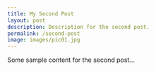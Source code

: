 ```yaml
---
title: My Second Post
layout: post
description: Description for the second post.
permalink: /second-post
image: images/pic01.jpg
---
```


Some sample content for the second post...
